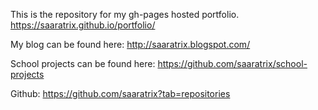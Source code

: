 This is the repository for my gh-pages hosted portfolio.
https://saaratrix.github.io/portfolio/

My blog can be found here: 
http://saaratrix.blogspot.com/

School projects can be found here: 
https://github.com/saaratrix/school-projects

Github: 
https://github.com/saaratrix?tab=repositories
